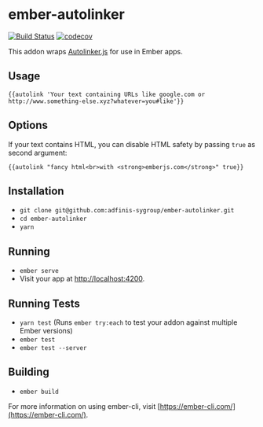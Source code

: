 # ember-autolinker

[![Build Status](https://travis-ci.org/adfinis-sygroup/ember-autolinker.svg?branch=master)](https://travis-ci.org/adfinis-sygroup/ember-autolinker)
[![codecov](https://codecov.io/gh/adfinis-sygroup/ember-autolinker/branch/master/graph/badge.svg)](https://codecov.io/gh/adfinis-sygroup/ember-autolinker)

This addon wraps [Autolinker.js](https://github.com/gregjacobs/Autolinker.js) for use in Ember apps.

## Usage

```Handlebars
{{autolink 'Your text containing URLs like google.com or http://www.something-else.xyz?whatever=you#like'}}
```

## Options

If your text contains HTML, you can disable HTML safety by passing `true` as second argument:

```Handlebars
{{autolink "fancy html<br>with <strong>emberjs.com</strong>" true}}
```

## Installation

* `git clone git@github.com:adfinis-sygroup/ember-autolinker.git`
* `cd ember-autolinker`
* `yarn`

## Running

* `ember serve`
* Visit your app at [http://localhost:4200](http://localhost:4200).

## Running Tests

* `yarn test` (Runs `ember try:each` to test your addon against multiple Ember versions)
* `ember test`
* `ember test --server`

## Building

* `ember build`

For more information on using ember-cli, visit [https://ember-cli.com/](https://ember-cli.com/).
